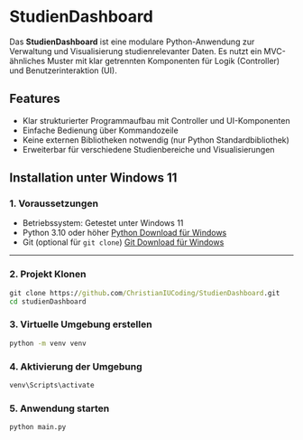 ﻿
# StudienDashboard

Das **StudienDashboard** ist eine modulare Python-Anwendung zur Verwaltung und Visualisierung studienrelevanter Daten. Es nutzt ein MVC-ähnliches Muster mit klar getrennten Komponenten für Logik (Controller) und Benutzerinteraktion (UI).

## Features

- Klar strukturierter Programmaufbau mit Controller und UI-Komponenten
- Einfache Bedienung über Kommandozeile
- Keine externen Bibliotheken notwendig (nur Python Standardbibliothek)
- Erweiterbar für verschiedene Studienbereiche und Visualisierungen

## Installation unter Windows 11

### 1. Voraussetzungen

- Betriebssystem: Getestet unter Windows 11
- Python 3.10 oder höher [Python Download für Windows](https://www.python.org/downloads/windows/)
- Git (optional für `git clone`)   [Git Download für Windows](https://git-scm.com/download/win)

---

### 2. Projekt Klonen

```cmd
git clone https://github.com/ChristianIUCoding/StudienDashboard.git
cd studienDashboard
```

### 3. Virtuelle Umgebung erstellen

```cmd
python -m venv venv
```

### 4. Aktivierung der Umgebung

```cmd
venv\Scripts\activate
```

### 5. Anwendung starten

```cmd
python main.py
```

